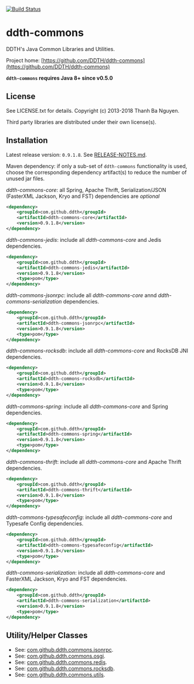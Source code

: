 [![Build Status](https://travis-ci.org/DDTH/ddth-commons.svg?branch=master)](https://travis-ci.org/DDTH/ddth-commons)

# ddth-commons

DDTH's Java Common Libraries and Utilities.

Project home:
[https://github.com/DDTH/ddth-commons](https://github.com/DDTH/ddth-commons)

**`ddth-commons` requires Java 8+ since v0.5.0**


## License

See LICENSE.txt for details. Copyright (c) 2013-2018 Thanh Ba Nguyen.

Third party libraries are distributed under their own license(s).


## Installation

Latest release version: `0.9.1.8`. See [RELEASE-NOTES.md](RELEASE-NOTES.md).

Maven dependency: if only a sub-set of `ddth-commons` functionality is used, choose the corresponding
dependency artifact(s) to reduce the number of unused jar files.

*ddth-commons-core*: all Spring, Apache Thrift, Serialization/JSON (FasterXML Jackson, Kryo and FST) dependencies are *optional*

```xml
<dependency>
	<groupId>com.github.ddth</groupId>
	<artifactId>ddth-commons-core</artifactId>
	<version>0.9.1.8</version>
</dependency>
```

*ddth-commons-jedis*: include all *ddth-commons-core* and Jedis dependencies.

```xml
<dependency>
    <groupId>com.github.ddth</groupId>
    <artifactId>ddth-commons-jedis</artifactId>
    <version>0.9.1.8</version>
    <type>pom</type>
</dependency>
```

*ddth-commons-jsonrpc*: include all *ddth-commons-core* annd *ddth-commons-serialization* dependencies.

```xml
<dependency>
    <groupId>com.github.ddth</groupId>
    <artifactId>ddth-commons-jsonrpc</artifactId>
    <version>0.9.1.8</version>
    <type>pom</type>
</dependency>
```


*ddth-commons-rocksdb*: include all *ddth-commons-core* and RocksDB JNI dependencies.

```xml
<dependency>
    <groupId>com.github.ddth</groupId>
    <artifactId>ddth-commons-rocksdb</artifactId>
    <version>0.9.1.8</version>
    <type>pom</type>
</dependency>
```

*ddth-commons-spring*: include all *ddth-commons-core* and Spring dependencies.

```xml
<dependency>
    <groupId>com.github.ddth</groupId>
    <artifactId>ddth-commons-spring</artifactId>
    <version>0.9.1.8</version>
    <type>pom</type>
</dependency>
```

*ddth-commons-thrift*: include all *ddth-commons-core* and Apache Thrift dependencies.

```xml
<dependency>
    <groupId>com.github.ddth</groupId>
    <artifactId>ddth-commons-thrift</artifactId>
    <version>0.9.1.8</version>
    <type>pom</type>
</dependency>
```

*ddth-commons-typesafeconfig*: include all *ddth-commons-core* and Typesafe Config dependencies.

```xml
<dependency>
    <groupId>com.github.ddth</groupId>
    <artifactId>ddth-commons-typesafeconfig</artifactId>
    <version>0.9.1.8</version>
    <type>pom</type>
</dependency>
```

*ddth-commons-serialization*: include all *ddth-commons-core* and FasterXML Jackson, Kryo and FST dependencies.

```xml
<dependency>
    <groupId>com.github.ddth</groupId>
    <artifactId>ddth-commons-serialization</artifactId>
    <version>0.9.1.8</version>
    <type>pom</type>
</dependency>
```


## Utility/Helper Classes

* See: [com.github.ddth.commons.jsonrpc](ddth-commons-core/src/main/java/com/github/ddth/commons/jsonrpc/README.md).
* See: [com.github.ddth.commons.osgi](ddth-commons-core/src/main/java/com/github/ddth/commons/osgi/README.md).
* See: [com.github.ddth.commons.redis](ddth-commons-core/src/main/java/com/github/ddth/commons/redis/README.md).
* See: [com.github.ddth.commons.rocksdb](ddth-commons-core/src/main/java/com/github/ddth/commons/rocksdb/README.md).
* See: [com.github.ddth.commons.utils](ddth-commons-core/src/main/java/com/github/ddth/commons/utils/README.md).
